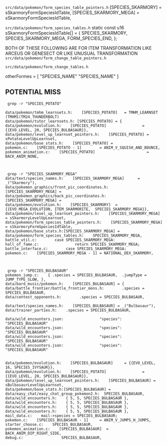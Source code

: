 
`src/data/pokemon/form_species_table_pointers.h`
[SPECIES_SKARMORY] = sSkarmoryFormSpeciesIdTable,
[SPECIES_SKARMORY_MEGA] = sSkarmoryFormSpeciesIdTable,

`src/data/pokemon/form_species_tables.h`
static const u16 sSkarmoryFormSpeciesIdTable[] = {
    SPECIES_SKARMORY,
    SPECIES_SKARMORY_MEGA,
    FORM_SPECIES_END,
};

BOTH OF THESE FOLLOWING ARE FOR ITEM TRANSFORMATION LIKE ARCEUS OR GENESECT
OR LIKE UNUSUAL TRANSFORMATION
`src/data/pokemon/form_change_table_pointers.h`

`src/data/pokemon/form_change_tables.h`

otherFormes = [
    "SPECIES_NAME"
    "SPECIES_NAME"
]




## POTENTIAL MISS

```
 grep -r "SPECIES_POTATO"

data/pokemon/tmhm_learnsets.h:    [SPECIES_POTATO]   = TMHM_LEARNSET (TMHM1(TM24_THUNDERBOLT)
data/pokemon/tutor_learnsets.h:	[SPECIES_POTATO] = {
data/pokemon/evolution.h:    [SPECIES_POTATO]                = {{EVO_LEVEL, 20, SPECIES_BULBASAUR}},
data/pokemon/level_up_learnset_pointers.h:    [SPECIES_POTATO] = sPotatoLevelUpLearnset,
data/pokemon/base_stats.h:    [SPECIES_POTATO] =
pokemon.c:    [SPECIES_POTATO - 1]        = ANIM_V_SQUISH_AND_BOUNCE,
pokemon_animation.c:    [SPECIES_POTATO]                       = BACK_ANIM_NONE,



 grep -r "SPECIES_SKARMORY_MEGA"
data/text/species_names.h:    [SPECIES_SKARMORY_MEGA]      = _("Skarmory"),
data/pokemon_graphics/front_pic_coordinates.h:    [SPECIES_SKARMORY_MEGA] =
data/pokemon_graphics/back_pic_coordinates.h:    [SPECIES_SKARMORY_MEGA] =
data/pokemon/evolution.h:    [SPECIES_SKARMORY]	 = {{EVO_MEGA_EVOLUTION, ITEM_SKARMORITE,  SPECIES_SKARMORY_MEGA}},
data/pokemon/level_up_learnset_pointers.h:    [SPECIES_SKARMORY_MEGA]     = sSkarmoryLevelUpLearnset,
data/pokemon/form_species_table_pointers.h:    [SPECIES_SKARMORY_MEGA] = sSkarmoryFormSpeciesIdTable,
data/pokemon/base_stats.h:[SPECIES_SKARMORY_MEGA] =
data/pokemon/form_species_tables.h:    SPECIES_SKARMORY_MEGA,
battle_util.c:        case SPECIES_SKARMORY_MEGA:
hall_of_fame.c:                return SPECIES_SKARMORY_MEGA;
battle_interface.c:        case SPECIES_SKARMORY_MEGA:
pokemon.c:    [SPECIES_SKARMORY_MEGA - 1] = NATIONAL_DEX_SKARMORY,



 grep -r "SPECIES_BULBASAUR"
pokemon_jump.c:    { .species = SPECIES_BULBASAUR,  .jumpType = JUMP_TYPE_SLOW, },
data/bard_music/pokemon.h:    [SPECIES_BULBASAUR] = {
data/battle_frontier/battle_frontier_mons.h:        .species = SPECIES_BULBASAUR,
data/contest_opponents.h:        .species = SPECIES_BULBASAUR,

data/text/species_names.h:    [SPECIES_BULBASAUR] = _("Bulbasaur"),
data/trainer_parties.h:    .species = SPECIES_BULBASAUR,

data/wild_encounters.json:                "species": "SPECIES_BULBASAUR"
data/wild_encounters.json:                "species": "SPECIES_BULBASAUR"
data/wild_encounters.json:                "species": "SPECIES_BULBASAUR"
data/wild_encounters.json:                "species": "SPECIES_BULBASAUR"


data/pokemon/evolution.h:    [SPECIES_BULBASAUR]	 = {{EVO_LEVEL, 16, SPECIES_IVYSAUR}},
data/pokemon/evolution.h:    [SPECIES_POTATO]                = {{EVO_LEVEL, 20, SPECIES_BULBASAUR}},
data/pokemon/level_up_learnset_pointers.h:    [SPECIES_BULBASAUR] = sBulbasaurLevelUpLearnset,
data/pokemon/base_stats.h:[SPECIES_BULBASAUR] =
data/easy_chat/easy_chat_group_pokemon2.h:	SPECIES_BULBASAUR,
data/wild_encounters.h:    { 5, 5, SPECIES_BULBASAUR },
data/wild_encounters.h:    { 5, 5, SPECIES_BULBASAUR },
data/wild_encounters.h:    { 5, 5, SPECIES_BULBASAUR },
data/wild_encounters.h:    { 5, 5, SPECIES_BULBASAUR },
mail_data.c:    mail->species = SPECIES_BULBASAUR;
pokemon.c:    [SPECIES_BULBASAUR - 1]     = ANIM_V_JUMPS_H_JUMPS,
starter_choose.c:    SPECIES_BULBASAUR,
pokemon_animation.c:    [SPECIES_BULBASAUR]  = BACK_ANIM_DIP_RIGHT_SIDE,
debug.c:                 SPECIES_BULBASAUR,
```

